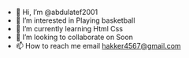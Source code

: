 - 👋 Hi, I’m @abdulatef2001
- 👀 I’m interested in Playing basketball
- 🌱 I’m currently learning Html Css
- 💞️ I’m looking to collaborate on Soon
- 📫 How to reach me email hakker4567@gmail.com

<!---
abdulatef2001/abdulatef2001 is a ✨ special ✨ repository because its `README.md` (this file) appears on your GitHub profile.
You can click the Preview link to take a look at your changes.
--->
